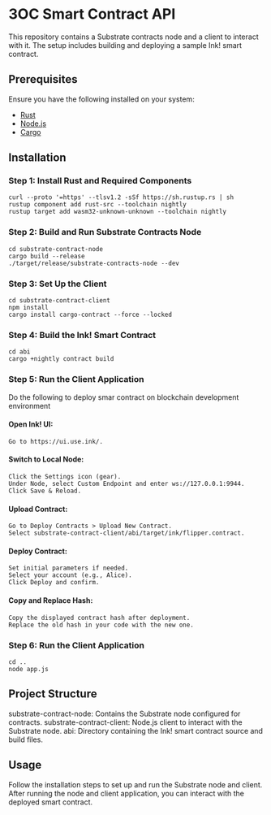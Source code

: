 # 3OC Smart Contract API

This repository contains a Substrate contracts node and a client to interact with it. The setup includes building and deploying a sample Ink! smart contract.

## Prerequisites

Ensure you have the following installed on your system:
- [Rust](https://www.rust-lang.org/tools/install)
- [Node.js](https://nodejs.org/)
- [Cargo](https://doc.rust-lang.org/cargo/getting-started/installation.html)

## Installation

### Step 1: Install Rust and Required Components

```
curl --proto '=https' --tlsv1.2 -sSf https://sh.rustup.rs | sh
rustup component add rust-src --toolchain nightly
rustup target add wasm32-unknown-unknown --toolchain nightly
```
### Step 2: Build and Run Substrate Contracts Node
```
cd substrate-contract-node
cargo build --release
./target/release/substrate-contracts-node --dev
```

### Step 3: Set Up the Client
```
cd substrate-contract-client
npm install 
cargo install cargo-contract --force --locked
```

### Step 4: Build the Ink! Smart Contract
```
cd abi
cargo +nightly contract build
```
### Step 5: Run the Client Application
Do the following to deploy smar contract on blockchain development environment

#### Open Ink! UI:
    Go to https://ui.use.ink/.
#### Switch to Local Node:
    Click the Settings icon (gear).
    Under Node, select Custom Endpoint and enter ws://127.0.0.1:9944.
    Click Save & Reload.
#### Upload Contract:
    Go to Deploy Contracts > Upload New Contract.
    Select substrate-contract-client/abi/target/ink/flipper.contract.
#### Deploy Contract:
    Set initial parameters if needed.
    Select your account (e.g., Alice).
    Click Deploy and confirm.
#### Copy and Replace Hash:
    Copy the displayed contract hash after deployment.
    Replace the old hash in your code with the new one.

### Step 6: Run the Client Application
```
cd ..
node app.js
```

## Project Structure

substrate-contract-node: Contains the Substrate node configured for contracts.
substrate-contract-client: Node.js client to interact with the Substrate node.
abi: Directory containing the Ink! smart contract source and build files.

## Usage

Follow the installation steps to set up and run the Substrate node and client. After running the node and client application, you can interact with the deployed smart contract.
